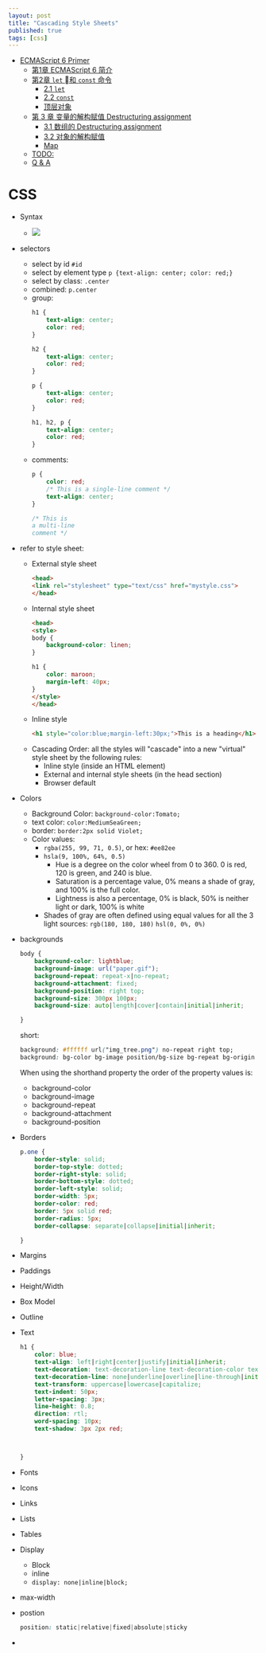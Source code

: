 ```yaml
---
layout: post
title: "Cascading Style Sheets"
published: true
tags: [css]
---
```



- [ECMAScript 6 Primer](#ecmascript-6-primer)
    - [第1章 ECMAScript 6 简介](#%E7%AC%AC1%E7%AB%A0-ecmascript-6-%E7%AE%80%E4%BB%8B)
    - [第2章 `let` 和 `const` 命令](#%E7%AC%AC2%E7%AB%A0-let-%08%E5%92%8C-const-%E5%91%BD%E4%BB%A4)
        - [2.1 `let`](#21-let)
        - [2.2 `const`](#22-const)
        - [顶层对象](#%E9%A1%B6%E5%B1%82%E5%AF%B9%E8%B1%A1)
    - [第 3 章 变量的解构赋值 Destructuring assignment](#%E7%AC%AC-3-%E7%AB%A0-%E5%8F%98%E9%87%8F%E7%9A%84%E8%A7%A3%E6%9E%84%E8%B5%8B%E5%80%BC-destructuring-assignment)
        - [3.1 数组的 Destructuring assignment](#31-%E6%95%B0%E7%BB%84%E7%9A%84-destructuring-assignment)
        - [3.2 对象的解构赋值](#32-%E5%AF%B9%E8%B1%A1%E7%9A%84%E8%A7%A3%E6%9E%84%E8%B5%8B%E5%80%BC)
        - [Map](#map)
    - [TODO:](#todo)
    - [Q & A](#q--a)

# CSS 

* Syntax 
    * ![](https://www.w3schools.com/css/selector.gif)

* selectors
    * select by id `#id`
    * select by element type `p {text-align: center; color: red;}`
    * select by class: `.center`
    * combined: `p.center`
    * group: 
        ```css
        h1 {
            text-align: center;
            color: red;
        }

        h2 {
            text-align: center;
            color: red;
        }

        p {
            text-align: center;
            color: red;
        }

        h1, h2, p {
            text-align: center;
            color: red;
        }
        ```
    * comments: 
        ```css
        p {
            color: red;
            /* This is a single-line comment */
            text-align: center;
        }

        /* This is
        a multi-line
        comment */
        ```
* refer to style sheet:
    * External style sheet
        ```html
        <head>
        <link rel="stylesheet" type="text/css" href="mystyle.css">
        </head>
        ```
    * Internal style sheet
        ```html
        <head>
        <style>
        body {
            background-color: linen;
        }

        h1 {
            color: maroon;
            margin-left: 40px;
        } 
        </style>
        </head>
        ```
    * Inline style
        ```html
        <h1 style="color:blue;margin-left:30px;">This is a heading</h1>
        ```
    * Cascading Order:  all the styles will "cascade" into a new "virtual" style sheet by the following rules:
        * Inline style (inside an HTML element)
        * External and internal style sheets (in the head section)
        * Browser default

* Colors
    * Background Color: `background-color:Tomato;`
    * text color: `color:MediumSeaGreen;`
    * border: `border:2px solid Violet;`
    * Color values: 
        * `rgba(255, 99, 71, 0.5)`, or hex: `#ee82ee`
        * `hsla(9, 100%, 64%, 0.5)` 
            * Hue is a degree on the color wheel from 0 to 360. 0 is red, 120 is green, and 240 is blue.
            * Saturation is a percentage value, 0% means a shade of gray, and 100% is the full color.
            * Lightness is also a percentage, 0% is black, 50% is neither light or dark, 100% is white
        * Shades of gray are often defined using equal values for all the 3 light sources: `rgb(180, 180, 180)` `hsl(0, 0%, 0%)`

* backgrounds
    
    ```css
    body {
        background-color: lightblue;
        background-image: url("paper.gif");
        background-repeat: repeat-x|no-repeat;
        background-attachment: fixed;
        background-position: right top;
        background-size: 300px 100px;
        background-size: auto|length|cover|contain|initial|inherit;

    }
    ```
    short:
    ```css
    background: #ffffff url("img_tree.png") no-repeat right top;
    background: bg-color bg-image position/bg-size bg-repeat bg-origin bg-clip bg-attachment initial|inherit;

    ```
    When using the shorthand property the order of the property values is:
    * background-color
    * background-image
    * background-repeat
    * background-attachment
    * background-position

* Borders
    ```css
    p.one {
        border-style: solid;
        border-top-style: dotted;
        border-right-style: solid;
        border-bottom-style: dotted;
        border-left-style: solid;
        border-width: 5px;
        border-color: red;
        border: 5px solid red;
        border-radius: 5px;
        border-collapse: separate|collapse|initial|inherit;

    }


    ```
* Margins
* Paddings
* Height/Width
* Box Model
* Outline
* Text
    ```css
    h1 {
        color: blue;
        text-align: left|right|center|justify|initial|inherit;
        text-decoration: text-decoration-line text-decoration-color text-decoration-style|initial|inherit;
        text-decoration-line: none|underline|overline|line-through|initial|inherit;
        text-transform: uppercase|lowercase|capitalize;
        text-indent: 50px;
        letter-spacing: 3px;
        line-height: 0.8;
        direction: rtl;
        word-spacing: 10px;
        text-shadow: 3px 2px red;



    }
    ```
* Fonts
* Icons
* Links
* Lists
* Tables
* Display
    * Block 
    * inline
    * `display: none|inline|block;`

* max-width
* postion
    ```css
    position: static|relative|fixed|absolute|sticky
    ```
* 